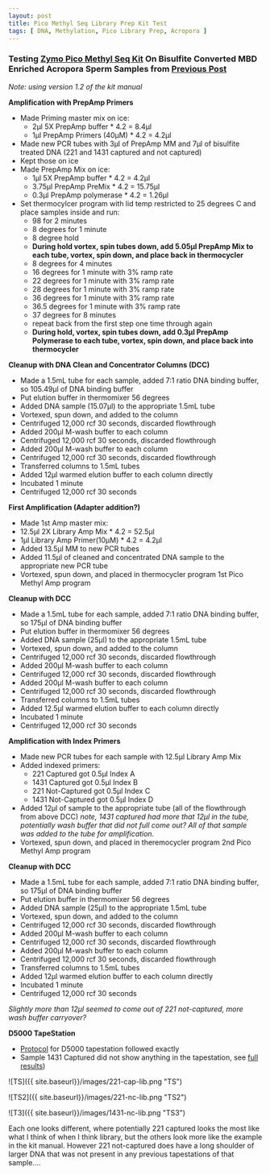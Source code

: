 ```yaml
---
layout: post
title: Pico Methyl Seq Library Prep Kit Test
tags: [ DNA, Methylation, Pico Library Prep, Acropora ]
---
```



### Testing [Zymo Pico Methyl Seq Kit](https://www.zymoresearch.com/products/pico-methyl-seq-library-prep-kit) On Bisulfite Converted MBD Enriched Acropora Sperm Samples from [Previous Post](https://meschedl.github.io/MESPutnam_Open_Lab_Notebook/BS-Test/)

_Note: using version 1.2 of the kit manual_

**Amplification with PrepAmp Primers**

- Made Priming master mix on ice:
  - 2µl 5X PrepAmp buffer * 4.2 = 8.4µl
  - 1µl PrepAmp Primers (40µM) * 4.2 = 4.2µl
- Made new PCR tubes with 3µl of PrepAmp MM and 7µl of bisulfite treated DNA (221 and 1431 captured and not captured)
- Kept those on ice
- Made PrepAmp Mix on ice:
  - 1µl 5X PrepAmp buffer * 4.2 = 4.2µl
  - 3.75µl PrepAmp PreMix * 4.2 = 15.75µl
  - 0.3µl PrepAmp polymerase * 4.2 = 1.26µl
- Set thermocylcer program with lid temp restricted to 25 degrees C and place samples inside and run:
  - 98 for 2 minutes
  - 8 degrees for 1 minute
  - 8 degree hold
  - **During hold vortex, spin tubes down, add 5.05µl PrepAmp Mix to each tube, vortex, spin down, and place back in thermocycler**
  - 8 degrees for 4 minutes
  - 16 degrees for 1 minute with 3% ramp rate
  - 22 degrees for 1 minute with 3% ramp rate
  - 28 degrees for 1 minute with 3% ramp rate
  - 36 degrees for 1 minute with 3% ramp rate
  - 36.5 degrees for 1 minute with 3% ramp rate
  - 37 degrees for 8 minutes
  - repeat back from the first step one time through again
  - **During hold, vortex, spin tubes down, add 0.3µl PrepAmp Polymerase to each tube, vortex, spin down, and place back into thermocycler**

**Cleanup with DNA Clean and Concentrator Columns (DCC)**

- Made a 1.5mL tube for each sample, added 7:1 ratio DNA binding buffer, so 105.49µl of DNA binding buffer
- Put elution buffer in thermomixer 56 degrees
- Added DNA sample (15.07µl) to the appropriate 1.5mL tube
- Vortexed, spun down, and added to the column
- Centrifuged 12,000 rcf 30 seconds, discarded flowthrough
- Added 200µl M-wash buffer to each column
- Centrifuged 12,000 rcf 30 seconds, discarded flowthrough
- Added 200µl M-wash buffer to each column
- Centrifuged 12,000 rcf 30 seconds, discarded flowthrough
- Transferred columns to 1.5mL tubes
- Added 12µl warmed elution buffer to each column directly
- Incubated 1 minute
- Centrifuged 12,000 rcf 30 seconds

**First Amplification (Adapter addition?)**

- Made 1st Amp master mix:
 - 12.5µl 2X Library Amp Mix * 4.2 = 52.5µl
 - 1µl Library Amp Primer(10µM) * 4.2 = 4.2µl
- Added 13.5µl MM to new PCR tubes
- Added 11.5µl of cleaned and concentrated DNA sample to the appropriate new PCR tube
- Vortexed, spun down, and placed in thermocycler program 1st Pico Methyl Amp program

**Cleanup with DCC**

- Made a 1.5mL tube for each sample, added 7:1 ratio DNA binding buffer, so 175µl of DNA binding buffer
- Put elution buffer in thermomixer 56 degrees
- Added DNA sample (25µl) to the appropriate 1.5mL tube
- Vortexed, spun down, and added to the column
- Centrifuged 12,000 rcf 30 seconds, discarded flowthrough
- Added 200µl M-wash buffer to each column
- Centrifuged 12,000 rcf 30 seconds, discarded flowthrough
- Added 200µl M-wash buffer to each column
- Centrifuged 12,000 rcf 30 seconds, discarded flowthrough
- Transferred columns to 1.5mL tubes
- Added 12.5µl warmed elution buffer to each column directly
- Incubated 1 minute
- Centrifuged 12,000 rcf 30 seconds

**Amplification with Index Primers**

- Made new PCR tubes for each sample with 12.5µl Library Amp Mix
- Added indexed primers:
  - 221 Captured got 0.5µl Index A
  - 1431 Captured got 0.5µl Index B
  - 221 Not-Captured got 0.5µl Index C
  - 1431 Not-Captured got 0.5µl Index D
- Added 12µl of sample to the appropriate tube (all of the flowthrough from above DCC) _note, 1431 captured had more that 12µl in the tube, potentially wash buffer that did not full come out? All of that sample was added to the tube for amplification._
- Vortexed, spun down, and placed in theremocycler program 2nd Pico Methyl Amp program

**Cleanup with DCC**

- Made a 1.5mL tube for each sample, added 7:1 ratio DNA binding buffer, so 175µl of DNA binding buffer
- Put elution buffer in thermomixer 56 degrees
- Added DNA sample (25µl) to the appropriate 1.5mL tube
- Vortexed, spun down, and added to the column
- Centrifuged 12,000 rcf 30 seconds, discarded flowthrough
- Added 200µl M-wash buffer to each column
- Centrifuged 12,000 rcf 30 seconds, discarded flowthrough
- Added 200µl M-wash buffer to each column
- Centrifuged 12,000 rcf 30 seconds, discarded flowthrough
- Transferred columns to 1.5mL tubes
- Added 12µl warmed elution buffer to each column directly
- Incubated 1 minute
- Centrifuged 12,000 rcf 30 seconds

_Slightly more than 12µl seemed to come out of 221 not-captured, more wash buffer carryover?_

**D5000 TapeStation**

- [Protocol]() for D5000 tapestation followed exactly
- Sample 1431 Captured did not show anything in the tapestation, see [full results](https://github.com/meschedl/MESPutnam_Open_Lab_Notebook/blob/master/tapestation_pdfs/2019-08-13%20-%2013.28.21.pdf))

![TS]({{ site.baseurl}}/images/221-cap-lib.png "TS")

![TS2]({{ site.baseurl}}/images/221-nc-lib.png "TS2")

![T3]({{ site.baseurl}}/images/1431-nc-lib.png "TS3")

Each one looks different, where potentially 221 captured looks the most like what I think of when I think library, but the others look more like the example in the kit manual. However 221 not-captured does have a long shoulder of larger DNA that was not present in any previous tapestations of that sample....
